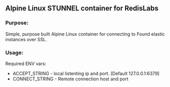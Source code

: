 ## Alpine Linux STUNNEL container for RedisLabs


### Purpose:

Simple, purpose built Alpine Linux container for connecting to Found elastic instances over SSL.

### Usage:

Required ENV vars:

* ACCEPT_STRING - local listenting ip and port. [Default 127.0.0.1:6379]
* CONNECT_STRING - Remote connection host and port  

